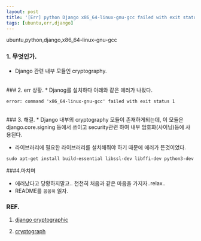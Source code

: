 ```yaml
---
layout: post
title: '[Err] python Django x86_64-linux-gnu-gcc failed with exit status'
tags: [ubuntu,err,django]
---
```

ubuntu,python,django,x86_64-linux-gnu-gcc

### 1. 무엇인가.
* Django 관련 내부 모듈인 cryptography.


<br>
### 2. err 상황.
* Djanog를 설치하다 아래와 같은 에러가 나왔다.

```
error: command 'x86_64-linux-gnu-gcc' failed with exit status 1
```
<br>
### 3. 해결.
* Django 내부의 cryptography 모듈이 존재하게되는데, 이 모듈은 django.core.signing 등에서 쓰이고 security관련 하여 내부 암호화(사이닝)등에 사용된다.

* 라이브러리에 필요한 라이브러리를 설치해줘야 하기 때문에 에러가 뜬것이었다.
```
sudo apt-get install build-essential libssl-dev libffi-dev python3-dev
```
###4.마치며
* 에러났다고 당황하지말고.. 천천히 처음과 같은 마음을 가지자..relax..
* README를 `꼼꼼히` 읽자.



### REF.
1. [django cryptographic](https://docs.djangoproject.com/en/1.11/topics/signing/)

2. [cryptograph](https://cryptography.io/en/latest/installation/)


